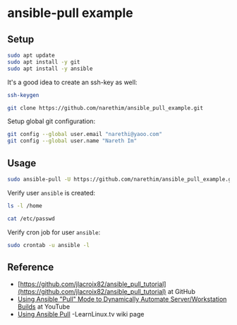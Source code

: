 # ansible-pull example

## Setup

```sh
sudo apt update
sudo apt install -y git
sudo apt install -y ansible
```

It's a good idea to create an ssh-key as well: 

```sh
ssh-keygen
```

```sh
git clone https://github.com/narethim/ansible_pull_example.git
```

Setup global git configuration:

```sh
git config --global user.email "narethi@yaoo.com"
git config --global user.name "Nareth Im"
```

## Usage

```sh
sudo ansible-pull -U https://github.com/narethim/ansible_pull_example.git
```

Verify user `ansible` is created:

```sh
ls -l /home

cat /etc/passwd
```

Verify cron job for user `ansible`:

```sh
sudo crontab -u ansible -l
```

## Reference

* [https://github.com/jlacroix82/ansible_pull_tutorial](https://github.com/jlacroix82/ansible_pull_tutorial) at GitHub
* [Using Ansible "Pull" Mode to Dynamically Automate Server/Workstation Builds](https://www.youtube.com/watch?v=sn1HQq_GFNE) at YouTube
* [Using Ansible Pull](https://wiki.learnlinux.tv/index.php/Using_Ansible_Pull) -LearnLinux.tv wiki page
